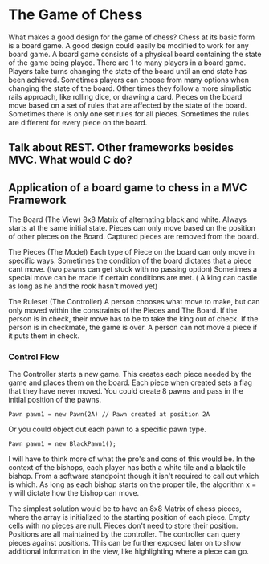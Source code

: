 # The Game of Chess

What makes a good design for the game of chess?  Chess at its basic form is a board game.  A good design could easily be modified to work for any board game.  A board game consists of a physical board containing the state of the game being played.  There are 1 to many players in a board game.  Players take turns changing the state of the board until an end state has been achieved.  Sometimes players can choose from many options when changing the state of the board.  Other times they follow a more simplistic rails approach, like rolling dice, or drawing a card.  Pieces on the board move based on a set of rules that are affected by the state of the board.  Sometimes there is only one set rules for all pieces.  Sometimes the rules are different for every piece on the board.

## Talk about REST.  Other frameworks besides MVC.  What would C do?

## Application of a board game to chess in a MVC Framework

The Board (The View)
	8x8 Matrix of alternating black and white.
	Always starts at the same initial state.
	Pieces can only move based on the position of other pieces on the Board.
	Captured pieces are removed from the board.

The Pieces (The Model)
	Each type of Piece on the board can only move in specific ways.
	Sometimes the condition of the board dictates that a piece cant move.
		(two pawns can get stuck with no passing option)
	Sometimes a special move can be made if certain conditions are met.
		( A king can castle as long as he and the rook hasn't moved yet)

The Ruleset (The Controller)
	A person chooses what move to make, but can only moved within the constraints of the Pieces and The Board.
	If the person is in check, their move has to be to take the king out of check.
	If the person is in checkmate, the game is over.
	A person can not move a piece if it puts them in check.
	
### Control Flow

The Controller starts a new game.  This creates each piece needed by the game and places them on the board.  Each piece when created sets a flag that they have never moved.  You could create 8 pawns and pass in the initial position of the pawns.  

	Pawn pawn1 = new Pawn(2A) // Pawn created at position 2A
  
Or you could object out each pawn to a specific pawn type.

 	Pawn pawn1 = new BlackPawn1();
	
I will have to think more of what the pro's and cons of this would be.  In the context of the bishops, each player has both a white tile and a black tile bishop.  From a software standpoint though it isn't required to call out which is which.  As long as each bishop starts on the proper tile, the algorithm x = y will dictate how the bishop can move.

The simplest solution would be to have an 8x8 Matrix of chess pieces, where the array is initialized to the starting position of each piece.  Empty cells with no pieces are null.  Pieces don't need to store their position.  Positions are all maintained by the controller.  The controller can query pieces against positions.  This can be further exposed later on to show additional information in the view, like highlighting where a piece can go.
